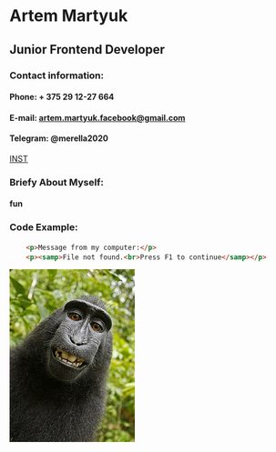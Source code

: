 # Artem Martyuk

## Junior Frontend Developer

### Contact information:
#### Phone: + 375 29 12-27 664
#### E-mail: artem.martyuk.facebook@gmail.com
#### Telegram: @merella2020
[INST](https://www.instagram.com/http_mart.art/?hl=ru)

### Briefy About Myself:
#### fun

### Code Example:

```html
    <p>Message from my computer:</p>
    <p><samp>File not found.<br>Press F1 to continue</samp></p>
```

![Это опциональный супер alt-text](/monkey.jpg)